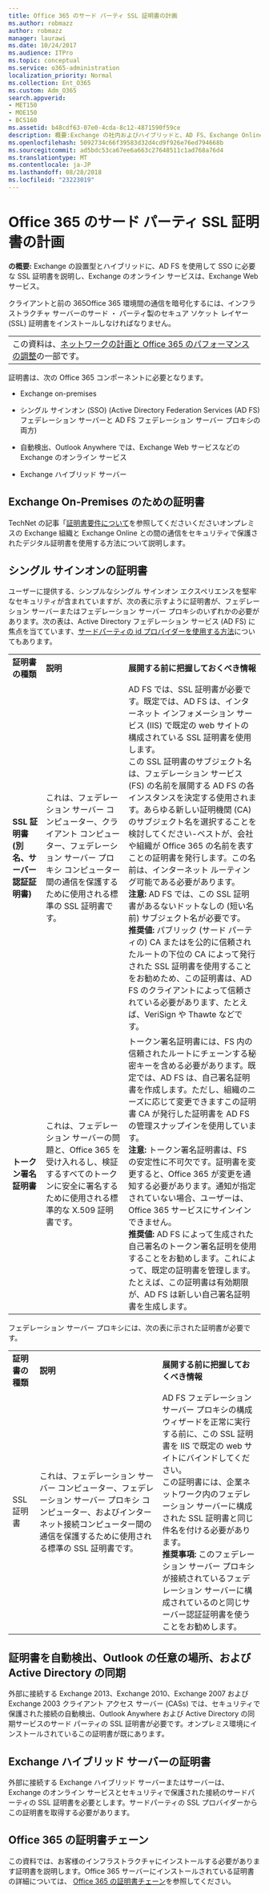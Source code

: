 ```yaml
---
title: Office 365 のサード パーティ SSL 証明書の計画
ms.author: robmazz
author: robmazz
manager: laurawi
ms.date: 10/24/2017
ms.audience: ITPro
ms.topic: conceptual
ms.service: o365-administration
localization_priority: Normal
ms.collection: Ent_O365
ms.custom: Adm_O365
search.appverid:
- MET150
- MOE150
- BCS160
ms.assetid: b48cdf63-07e0-4cda-8c12-4871590f59ce
description: 概要:Exchange の社内およびハイブリッドと、AD FS、Exchange Online サービス、Exchange Web サービスを使用した SSO に必要な SSL 証明書について説明します。
ms.openlocfilehash: 5092734c66f39583d32d4cd9f926e76ed794668b
ms.sourcegitcommit: ad5bdc53ca67ee6a663c27648511c1ad768a76d4
ms.translationtype: MT
ms.contentlocale: ja-JP
ms.lasthandoff: 08/28/2018
ms.locfileid: "23223019"
---
```

# <a name="plan-for-third-party-ssl-certificates-for-office-365"></a>Office 365 のサード パーティ SSL 証明書の計画

 **の概要:** Exchange の設置型とハイブリッドに、AD FS を使用して SSO に必要な SSL 証明書を説明し、Exchange のオンライン サービスは、Exchange Web サービス。 
  
クライアントと前の 365Office 365 環境間の通信を暗号化するには、インフラストラクチャ サーバーのサード ・ パーティ製のセキュア ソケット レイヤー (SSL) 証明書をインストールしなければなりません。

||
|:-----|
| この資料は、[ネットワークの計画と Office 365 のパフォーマンスの調整](https://aka.ms/tune)の一部です。|
   
証明書は、次の Office 365 コンポーネントに必要となります。
  
- Exchange on-premises
    
- シングル サインオン (SSO) (Active Directory Federation Services (AD FS) フェデレーション サーバーと AD FS フェデレーション サーバー プロキシの両方)
    
- 自動検出、Outlook Anywhere では、Exchange Web サービスなどの Exchange のオンライン サービス
    
- Exchange ハイブリッド サーバー
    
## <a name="certificates-for-exchange-on-premises"></a>Exchange On-Premises のための証明書

TechNet の記事「[証明書要件について](https://go.microsoft.com/fwlink/p/?LinkID=243657)を参照してくださいくださいオンプレミスの Exchange 組織と Exchange Online との間の通信をセキュリティで保護されたデジタル証明書を使用する方法について説明します。
  
## <a name="certificates-for-single-sign-on"></a>シングル サインオンの証明書

ユーザーに提供する、シンプルなシングル サインオン エクスペリエンスを堅牢なセキュリティが含まれていますが、次の表に示すように証明書が、フェデレーション サーバーまたはフェデレーション サーバー プロキシのいずれかの必要があります。次の表は、Active Directory フェデレーション サービス (AD FS) に焦点を当てています、[サードパーティの id プロバイダーを使用する方法](https://go.microsoft.com/fwlink/?LinkId=532869)についてもあります。
  
||||
|:-----|:-----|:-----|
|**証明書の種類** <br/> |**説明** <br/> |**展開する前に把握しておくべき情報** <br/> |
|**SSL 証明書 (別名、サーバー認証証明書)** <br/> |これは、フェデレーション サーバー コンピューター、クライアント コンピューター、フェデレーション サーバー プロキシ コンピューター間の通信を保護するために使用される標準の SSL 証明書です。  <br/> |AD FS では、SSL 証明書が必要です。既定では、AD FS は、インターネット インフォメーション サービス (IIS) で既定の web サイトの構成されている SSL 証明書を使用します。<br/> この SSL 証明書のサブジェクト名は、フェデレーション サービス (FS) の名前を展開する AD FS の各インスタンスを決定する使用されます。あらゆる新しい証明機関 (CA) のサブジェクト名を選択することを検討してください-ベストが、会社や組織が Office 365 の名前を表すことの証明書を発行します。この名前は、インターネット ルーティング可能である必要があります。<br/>**注意:** AD FS では、この SSL 証明書があるないドットなしの (短い名前) サブジェクト名が必要です。          </br> **推奨値:** パブリック (サード パーティの) CA またはを公的に信頼されたルートの下位の CA によって発行された SSL 証明書を使用することをお勧めため、この証明書は、AD FS のクライアントによって信頼されている必要があります、たとえば、VeriSign や Thawte などです。  <br/> |
|**トークン署名証明書** <br/> |これは、フェデレーション サーバーの問題と、Office 365 を受け入れるし、検証するすべてのトークンに安全に署名するために使用される標準的な X.509 証明書です。  <br/> |トークン署名証明書には、FS 内の信頼されたルートにチェーンする秘密キーを含める必要があります。既定では、AD FS は、自己署名証明書を作成します。ただし、組織のニーズに応じて変更できますこの証明書 CA が発行した証明書を AD FS の管理スナップインを使用しています。<br/>**注意:** トークン署名証明書は、FS の安定性に不可欠です。証明書を変更すると、Office 365 が変更を通知する必要があります。通知が指定されていない場合、ユーザーは、Office 365 サービスにサインインできません。</br>**推奨値:** AD FS によって生成された自己署名のトークン署名証明を使用することをお勧めします。これによって、既定の証明書を管理します。たとえば、この証明書は有効期限が、AD FS は新しい自己署名証明書を生成します。<br/> |
   
フェデレーション サーバー プロキシには、次の表に示された証明書が必要です。
  
||||
|:-----|:-----|:-----|
|**証明書の種類** <br/> |**説明** <br/> |**展開する前に把握しておくべき情報** <br/> |
|SSL 証明書  <br/> |これは、フェデレーション サーバー コンピューター、フェデレーション サーバー プロキシ コンピューター、およびインターネット接続コンピューター間の通信を保護するために使用される標準の SSL 証明書です。  <br/> |AD FS フェデレーション サーバー プロキシの構成ウィザードを正常に実行する前に、この SSL 証明書を IIS で既定の web サイトにバインドしてください。  <br/> この証明書には、企業ネットワーク内のフェデレーション サーバーに構成された SSL 証明書と同じ件名を付ける必要があります。  <br/> **推奨事項:** このフェデレーション サーバー プロキシが接続されているフェデレーション サーバーに構成されているのと同じサーバー認証証明書を使うことをお勧めします。  <br/> |
   
## <a name="certificates-for-autodiscover-outlook-anywhere-and-active-directory-synchronization"></a>証明書を自動検出、Outlook の任意の場所、および Active Directory の同期

外部に接続する Exchange 2013、Exchange 2010、Exchange 2007 および Exchange 2003 クライアント アクセス サーバー (CASs) では、セキュリティで保護された接続の自動検出、Outlook Anywhere および Active Directory の同期サービスのサード パーティの SSL 証明書が必要です。オンプレミス環境にインストールされているこの証明書が既にあります。
  
## <a name="certificate-for-an-exchange-hybrid-server"></a>Exchange ハイブリッド サーバーの証明書

外部に接続する Exchange ハイブリッド サーバーまたはサーバーは、Exchange のオンライン サービスとセキュリティで保護された接続のサードパーティの SSL 証明書を必要とします。サードパーティの SSL プロバイダーからこの証明書を取得する必要があります。
  
## <a name="office-365-certificate-chains"></a>Office 365 の証明書チェーン

この資料では、お客様のインフラストラクチャにインストールする必要があります証明書を説明します。Office 365 サーバーにインストールされている証明書の詳細については、 [Office 365 の証明書チェーン](https://support.office.com/article/0c03e6b3-e73f-4316-9e2b-bf4091ae96bb)を参照してください。
  

